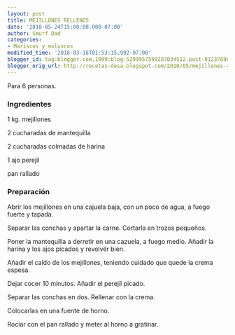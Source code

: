 ```yaml
---
layout: post
title: MEJILLONES RELLENOS
date: '2010-05-24T15:00:00.000-07:00'
author: Smurf Dad
categories:
- Mariscos y moluscos
modified_time: '2016-03-16T01:53:15.992-07:00'
blogger_id: tag:blogger.com,1999:blog-5299957599287034512.post-8123789892248667728
blogger_orig_url: http://recetas-desa.blogspot.com/2010/05/mejillones-rellenos.html
---
```


Para 6 personas.

<h3>Ingredientes</h3>


1 kg. mejillones

2 cucharadas de mantequilla

2 cucharadas colmadas de harina

1 ajo perejil

pan rallado

<h3>Preparaci&oacute;n</h3>


Abrir los mejillones en una cajuela baja, con un poco de agua, a fuego fuerte y tapada.

Separar las conchas y apartar la carne. Cortarla en trozos peque&ntilde;os.

Poner la mantequilla a derretir en una cazuela, a fuego medio. A&ntilde;adir la harina y los ajos picados y revolv&eacute;r bien.

A&ntilde;adir el caldo de los mejillones, teniendo cuidado que quede la crema espesa.

Dejar cocer 10 minutos. A&ntilde;adir el perejil picado.

Separar las conchas en dos. Rellenar con la crema.

Colocarlas en una fuente de horno.

Rociar con el pan rallado y meter al horno a gratinar.

